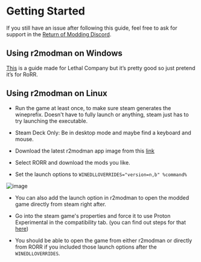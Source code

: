 # Getting Started

If you still have an issue after following this guide, feel free to ask for support in the [Return of Modding Discord](https://discord.gg/VjS57cszMq).

## Using r2modman on Windows

[This](https://lethal.wiki/installation/installing-r2modman) is a guide made for Lethal Company but it’s pretty good so just pretend it’s for RoRR.

## Using r2modman on Linux

- Run the game at least once, to make sure steam generates the wineprefix. Doesn't have to fully launch or anything, steam just has to try launching the executable.

- Steam Deck Only: Be in desktop mode and maybe find a keyboard and mouse.

- Download the latest r2modman app image from this [link](https://github.com/ebkr/r2modmanPlus/releases/)

- Select RORR and download the mods you like.

- Set the launch options to `WINEDLLOVERRIDES="version=n,b" %command%`

![image](https://github.com/user-attachments/assets/c4fa39a9-96b8-492c-a0c5-c85b7d35c1f3)

- You can also add the launch option in r2modman to open the modded game directly from steam right after.

- Go into the steam game's properties and force it to use Proton Experimental in the compatibility tab. (you can find out steps for that [here](https://www.rockpapershotgun.com/how-to-install-proton-ge-on-the-steam-deck))

- You should be able to open the game from either r2modman or directly from RORR if you included those launch options after the `WINEDLLOVERRIDES`.
